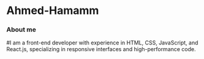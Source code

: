 # Ahmed-Hamamm

### About me
#I am a front-end developer with experience in HTML, CSS, JavaScript, and React.js, specializing in responsive interfaces and high-performance code.
